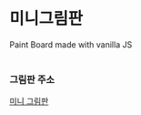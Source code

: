 # 미니그림판
Paint Board made with vanilla JS
<br><br>



<h3>그림판 주소</h3> 
<a href="https://youngkim90.github.io/paintJS/index.html"> 미니 그림판 </a>
